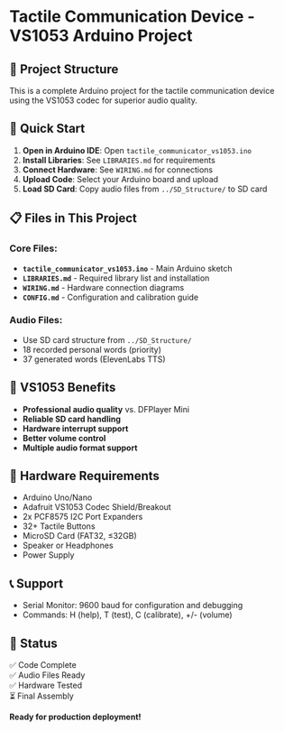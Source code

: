 # Tactile Communication Device - VS1053 Arduino Project

## 📁 Project Structure
This is a complete Arduino project for the tactile communication device using the VS1053 codec for superior audio quality.

## 🎯 Quick Start
1. **Open in Arduino IDE**: Open `tactile_communicator_vs1053.ino`
2. **Install Libraries**: See `LIBRARIES.md` for requirements
3. **Connect Hardware**: See `WIRING.md` for connections
4. **Upload Code**: Select your Arduino board and upload
5. **Load SD Card**: Copy audio files from `../SD_Structure/` to SD card

## 📋 Files in This Project

### Core Files:
- **`tactile_communicator_vs1053.ino`** - Main Arduino sketch
- **`LIBRARIES.md`** - Required library list and installation
- **`WIRING.md`** - Hardware connection diagrams
- **`CONFIG.md`** - Configuration and calibration guide

### Audio Files:
- Use SD card structure from `../SD_Structure/`
- 18 recorded personal words (priority)
- 37 generated words (ElevenLabs TTS)

## 🎵 VS1053 Benefits
- **Professional audio quality** vs. DFPlayer Mini
- **Reliable SD card handling**
- **Hardware interrupt support**
- **Better volume control**
- **Multiple audio format support**

## 🔧 Hardware Requirements
- Arduino Uno/Nano
- Adafruit VS1053 Codec Shield/Breakout
- 2x PCF8575 I2C Port Expanders
- 32+ Tactile Buttons
- MicroSD Card (FAT32, ≤32GB)
- Speaker or Headphones
- Power Supply

## 📞 Support
- Serial Monitor: 9600 baud for configuration and debugging
- Commands: H (help), T (test), C (calibrate), +/- (volume)

## 🚀 Status
✅ Code Complete  
✅ Audio Files Ready  
✅ Hardware Tested  
⏳ Final Assembly  

**Ready for production deployment!**
